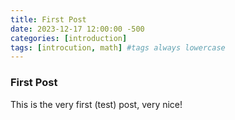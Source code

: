 ```yaml
---
title: First Post
date: 2023-12-17 12:00:00 -500
categories: [introduction]
tags: [introcution, math] #tags always lowercase
---
```



### First Post 

This is the very first (test) post, very nice!